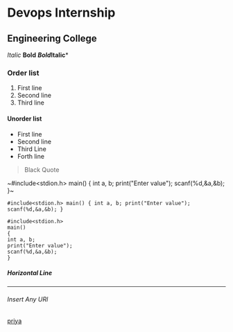 # Devops Internship
## Engineering College
*Italic*
**Bold**
***Bold*Italic***
### Order list 
1. First line
2. Second line
3. Third line

#### Unorder list
- First line
- Second line
- Third Line
- Forth line

> Black Quote

~#include<stdion.h>
main()
{
int a, b;
print("Enter value");
scanf(%d,&a,&b);
}~

`#include<stdion.h>
main()
{
int a, b;
print("Enter value");
scanf(%d,&a,&b);
}`

```
#include<stdion.h>
main()
{
int a, b;
print("Enter value");
scanf(%d,&a,&b);
}
```
##### Horizontal Line
----------

###### Insert Any URl
[priya](google.com)

